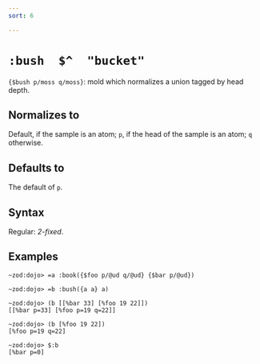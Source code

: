 ```yaml
---
sort: 6

---
```


# `:bush  $^  "bucket"` 

`{$bush p/moss q/moss}`: mold which normalizes a union tagged by head depth.

## Normalizes to

Default, if the sample is an atom; `p`, if the head of the sample
is an atom; `q` otherwise.

## Defaults to

The default of `p`.

## Syntax

Regular: *2-fixed*.

## Examples

```
~zod:dojo> =a :book({$foo p/@ud q/@ud} {$bar p/@ud})

~zod:dojo> =b :bush({a a} a)

~zod:dojo> (b [[%bar 33] [%foo 19 22]])
[[%bar p=33] [%foo p=19 q=22]]

~zod:dojo> (b [%foo 19 22])
[%foo p=19 q=22]

~zod:dojo> $:b 
[%bar p=0]
```
